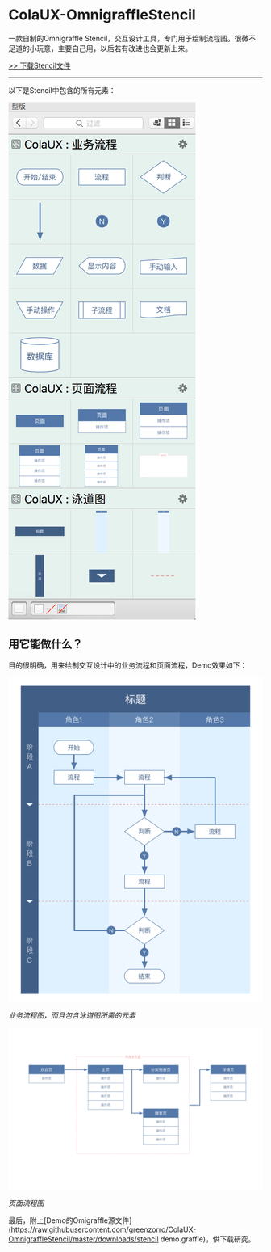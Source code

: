 # ColaUX-OmnigraffleStencil

一款自制的Omnigraffle Stencil，交互设计工具，专门用于绘制流程图。很微不足道的小玩意，主要自己用，以后若有改进也会更新上来。

[>> 下载Stencil文件](https://raw.githubusercontent.com/greenzorro/ColaUX-OmnigraffleStencil/master/downloads/ColaUX.gstencil)

---

以下是Stencil中包含的所有元素：

![](https://raw.githubusercontent.com/greenzorro/ColaUX-OmnigraffleStencil/master/preview/1.png)

## 用它能做什么？

目的很明确，用来绘制交互设计中的业务流程和页面流程，Demo效果如下：

![](https://raw.githubusercontent.com/greenzorro/ColaUX-OmnigraffleStencil/master/preview/2.png)

*业务流程图，而且包含泳道图所需的元素*

![](https://raw.githubusercontent.com/greenzorro/ColaUX-OmnigraffleStencil/master/preview/3.png)

*页面流程图*

最后，附上[Demo的Omigraffle源文件](https://raw.githubusercontent.com/greenzorro/ColaUX-OmnigraffleStencil/master/downloads/stencil demo.graffle)，供下载研究。